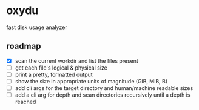 # oxydu

fast disk usage analyzer

## roadmap

- [x] scan the current workdir and list the files present
- [ ] get each file's logical & physical size
- [ ] print a pretty, formatted output
- [ ] show the size in appropriate units of magnitude (GiB, MiB, B) 
- [ ] add cli args for the target directory and human/machine readable sizes
- [ ] add a cli arg for depth and scan directories recursively until a depth is reached
